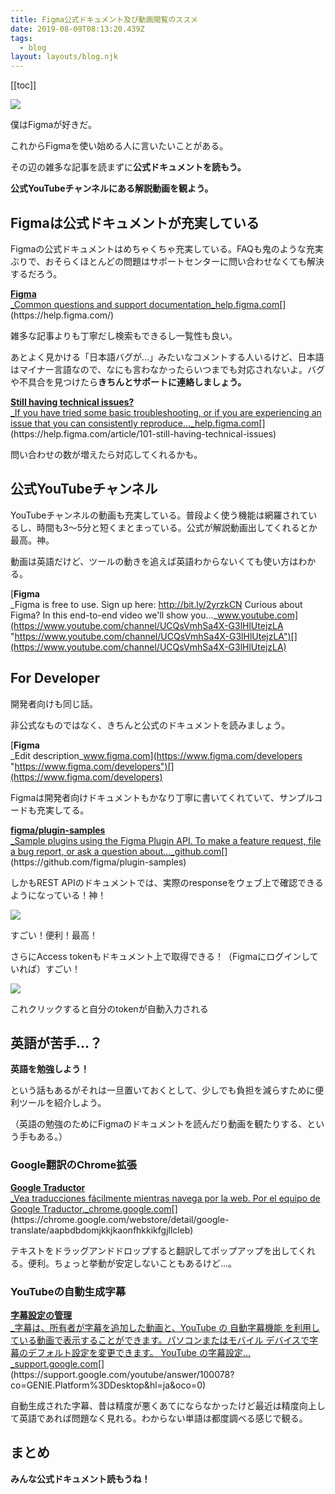 ```yaml
---
title: Figma公式ドキュメント及び動画閲覧のススメ
date: 2019-08-09T08:13:20.439Z
tags:
  - blog
layout: layouts/blog.njk
---
```


[[toc]]

![](https://cdn-images-1.medium.com/max/800/1*NBDM8TcG7nXC1NfaeW0LnA.png)

僕はFigmaが好きだ。

これからFigmaを使い始める人に言いたいことがある。

その辺の雑多な記事を読まずに**公式ドキュメントを読もう。**

**公式YouTubeチャンネルにある解説動画を観よう。**

## Figmaは公式ドキュメントが充実している

Figmaの公式ドキュメントはめちゃくちゃ充実している。FAQも鬼のような充実ぶりで、おそらくほとんどの問題はサポートセンターに問い合わせなくても解決するだろう。

[**Figma**  
_Common questions and support documentation_help.figma.com](https://help.figma.com/ "https://help.figma.com/")[](https://help.figma.com/)

雑多な記事よりも丁寧だし検索もできるし一覧性も良い。

あとよく見かける「日本語バグが…」みたいなコメントする人いるけど、日本語はマイナー言語なので、なにも言わなかったらいつまでも対応されないよ。バグや不具合を見つけたら**きちんとサポートに連絡しましょう。**

[**Still having technical issues?**  
_If you have tried some basic troubleshooting, or if you are experiencing an issue that you can consistently reproduce…_help.figma.com](https://help.figma.com/article/101-still-having-technical-issues "https://help.figma.com/article/101-still-having-technical-issues")[](https://help.figma.com/article/101-still-having-technical-issues)

問い合わせの数が増えたら対応してくれるかも。

## 公式YouTubeチャンネル

YouTubeチャンネルの動画も充実している。普段よく使う機能は網羅されているし、時間も3〜5分と短くまとまっている。公式が解説動画出してくれるとか最高。神。

動画は英語だけど、ツールの動きを追えば英語わからないくても使い方はわかる。

[**Figma**  
_Figma is free to use. Sign up here: http://bit.ly/2yrzkCN Curious about Figma? In this end-to-end video we'll show you…_www.youtube.com](https://www.youtube.com/channel/UCQsVmhSa4X-G3lHlUtejzLA "https://www.youtube.com/channel/UCQsVmhSa4X-G3lHlUtejzLA")[](https://www.youtube.com/channel/UCQsVmhSa4X-G3lHlUtejzLA)

## For Developer

開発者向けも同じ話。

非公式なものではなく、きちんと公式のドキュメントを読みましょう。

[**Figma**  
_Edit description_www.figma.com](https://www.figma.com/developers "https://www.figma.com/developers")[](https://www.figma.com/developers)

Figmaは開発者向けドキュメントもかなり丁寧に書いてくれていて、サンプルコードも充実してる。

[**figma/plugin-samples**  
_Sample plugins using the Figma Plugin API. To make a feature request, file a bug report, or ask a question about…_github.com](https://github.com/figma/plugin-samples "https://github.com/figma/plugin-samples")[](https://github.com/figma/plugin-samples)

しかもREST APIのドキュメントでは、実際のresponseをウェブ上で確認できるようになっている！神！

![](https://cdn-images-1.medium.com/max/1200/1*v58KQ4m-C1O0X08YEjOL5A.png)

すごい！便利！最高！

さらにAccess tokenもドキュメント上で取得できる！（Figmaにログインしていれば）すごい！

![](https://cdn-images-1.medium.com/max/800/1*7izxnqSzDKGvbFQOfIC22g.png)

これクリックすると自分のtokenが自動入力される

## 英語が苦手…？

**英語を勉強しよう！**

という話もあるがそれは一旦置いておくとして、少しでも負担を減らすために便利ツールを紹介しよう。

（英語の勉強のためにFigmaのドキュメントを読んだり動画を観たりする、という手もある。）

### Google翻訳のChrome拡張

[**Google Traductor**  
_Vea traducciones fácilmente mientras navega por la web. Por el equipo de Google Traductor._chrome.google.com](https://chrome.google.com/webstore/detail/google-translate/aapbdbdomjkkjkaonfhkkikfgjllcleb "https://chrome.google.com/webstore/detail/google-translate/aapbdbdomjkkjkaonfhkkikfgjllcleb")[](https://chrome.google.com/webstore/detail/google-translate/aapbdbdomjkkjkaonfhkkikfgjllcleb)

テキストをドラッグアンドドロップすると翻訳してポップアップを出してくれる。便利。ちょっと挙動が安定しないこともあるけど…。

### YouTubeの自動生成字幕

[**字幕設定の管理**  
_字幕は、所有者が字幕を追加した動画と、YouTube の 自動字幕機能 を利用している動画で表示することができます。パソコンまたはモバイル デバイスで字幕のデフォルト設定を変更できます。 YouTube の字幕設定…_support.google.com](https://support.google.com/youtube/answer/100078?co=GENIE.Platform%3DDesktop&hl=ja&oco=0 "https://support.google.com/youtube/answer/100078?co=GENIE.Platform%3DDesktop&hl=ja&oco=0")[](https://support.google.com/youtube/answer/100078?co=GENIE.Platform%3DDesktop&hl=ja&oco=0)

自動生成された字幕、昔は精度が悪くあてにならなかったけど最近は精度向上して英語であれば問題なく見れる。わからない単語は都度調べる感じで観る。

## まとめ

**みんな公式ドキュメント読もうね！**